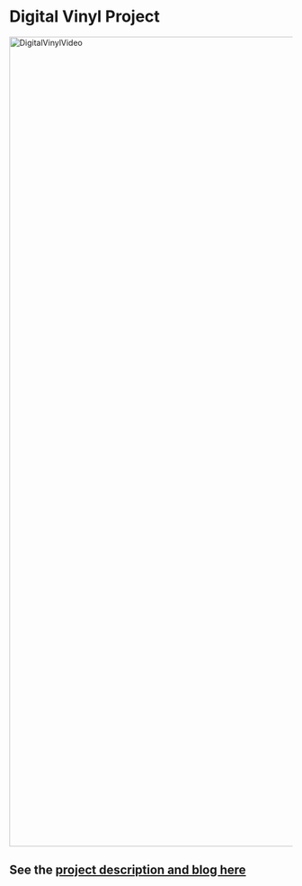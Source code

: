 # Digital Vinyl Project

[<img width="1439" alt="DigitalVinylVideo" src="https://user-images.githubusercontent.com/21203253/212606707-849ad810-5881-4a16-bb69-a88395d01e1d.png">](https://youtu.be/kNzJJyI0BcY)

## See the [project description and blog here](https://keshavchawla.com/blog/digital-vinyl-project/)
